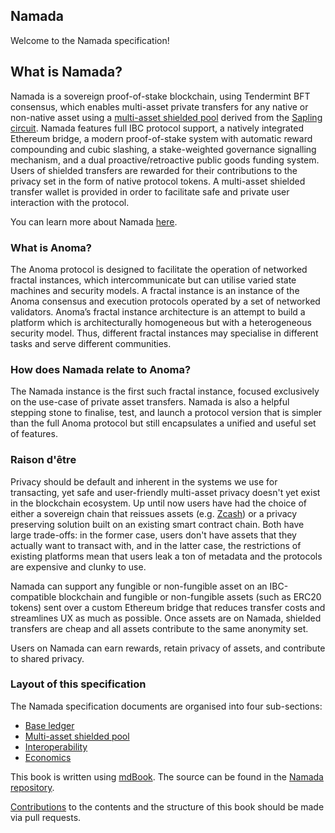 ## Namada

Welcome to the Namada specification!

## What is Namada? 

Namada is a sovereign proof-of-stake blockchain, using Tendermint BFT consensus,
which enables multi-asset private transfers for any native or non-native asset
using a [multi-asset shielded pool](https://research.metastate.dev/multi-asset_shielded_pool/) derived from the [Sapling circuit](https://z.cash/upgrade/sapling/).
Namada features full IBC protocol support, a natively integrated Ethereum bridge, a modern proof-of-stake system with automatic reward compounding and cubic slashing,
a stake-weighted governance signalling mechanism, and a dual proactive/retroactive public goods funding system.
Users of shielded transfers are rewarded for their contributions to the privacy set in the form of native protocol tokens.
A multi-asset shielded transfer wallet is provided in order to facilitate safe and private user interaction with the protocol.

You can learn more about Namada [here](https://medium.com/namadanetwork/introducing-namada-shielded-transfers-with-any-assets-dce2e579384c).

### What is Anoma?

The Anoma protocol is designed to facilitate the operation of networked fractal instances, which intercommunicate but can utilise varied state machines and security models. 
A fractal instance is an instance of the Anoma consensus and execution protocols operated by a set of networked validators.
Anoma’s fractal instance architecture is an attempt to build a platform which is architecturally homogeneous but with a heterogeneous security model.
Thus, different fractal instances may specialise in different tasks and serve different communities.

### How does Namada relate to Anoma? 

The Namada instance is the first such fractal instance, focused exclusively on the use-case of private asset transfers.
Namada is also a helpful stepping stone to finalise, test, and launch a protocol version that is simpler than the full
Anoma protocol but still encapsulates a unified and useful set of features. 

### Raison d'être

Privacy should be default and inherent in the systems we use for transacting, yet safe and user-friendly multi-asset privacy doesn't yet exist in the blockchain ecosystem.
Up until now users have had the choice of either a sovereign chain that reissues assets (e.g. [Zcash](https://z.cash/))
or a privacy preserving solution built on an existing smart contract chain. Both have large trade-offs: in the former case, users don't have
assets that they actually want to transact with, and in the latter case, the restrictions
of existing platforms mean that users leak a ton of metadata
and the protocols are expensive and clunky to use.

Namada can support any fungible or non-fungible asset on an IBC-compatible blockchain
and fungible or non-fungible assets (such as ERC20 tokens) sent over a custom Ethereum bridge that
reduces transfer costs and streamlines UX as much as possible. Once assets are on Namada,
shielded transfers are cheap and all assets contribute to the same anonymity set.

Users on Namada can earn rewards, retain privacy of assets, and contribute to shared privacy. 

### Layout of this specification

The Namada specification documents are organised into four sub-sections:

- [Base ledger](./base-ledger.md)
- [Multi-asset shielded pool](./masp.md)
- [Interoperability](./interoperability.md)
- [Economics](./economics.md)

This book is written using [mdBook](https://rust-lang.github.io/mdBook/). The source can be found in the [Namada repository](https://github.com/anoma/namada/tree/main/documentation/specs).

[Contributions](https://github.com/anoma/namada/blob/main/CONTRIBUTING.md) to the contents and the structure of this book should be made via pull requests.